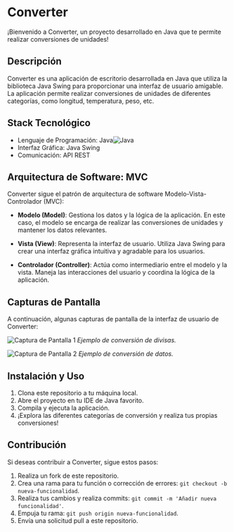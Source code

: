 # Converter

¡Bienvenido a Converter, un proyecto desarrollado en Java que te permite realizar conversiones de unidades!

## Descripción

Converter es una aplicación de escritorio desarrollada en Java que utiliza la biblioteca Java Swing para proporcionar una interfaz de usuario amigable. La aplicación permite realizar conversiones de unidades de diferentes categorías, como longitud, temperatura, peso, etc.

## Stack Tecnológico

- Lenguaje de Programación: Java![Java](https://cdn.icon-icons.com/icons2/2415/PNG/48/java_original_wordmark_logo_icon_146459.png)
- Interfaz Gráfica: Java Swing
- Comunicación: API REST

## Arquitectura de Software: MVC

Converter sigue el patrón de arquitectura de software Modelo-Vista-Controlador (MVC):

- **Modelo (Model)**: Gestiona los datos y la lógica de la aplicación. En este caso, el modelo se encarga de realizar las conversiones de unidades y mantener los datos relevantes.

- **Vista (View)**: Representa la interfaz de usuario. Utiliza Java Swing para crear una interfaz gráfica intuitiva y agradable para los usuarios.

- **Controlador (Controller)**: Actúa como intermediario entre el modelo y la vista. Maneja las interacciones del usuario y coordina la lógica de la aplicación.

## Capturas de Pantalla

A continuación, algunas capturas de pantalla de la interfaz de usuario de Converter:

![Captura de Pantalla 1](https://i.imgur.com/557Nhne.png)
*Ejemplo de conversión de divisas.*

![Captura de Pantalla 2](https://i.imgur.com/dEUwfTu.png)
*Ejemplo de conversión de datos.*

## Instalación y Uso

1. Clona este repositorio a tu máquina local.
2. Abre el proyecto en tu IDE de Java favorito.
3. Compila y ejecuta la aplicación.
4. ¡Explora las diferentes categorías de conversión y realiza tus propias conversiones!

## Contribución

Si deseas contribuir a Converter, sigue estos pasos:

1. Realiza un fork de este repositorio.
2. Crea una rama para tu función o corrección de errores: `git checkout -b nueva-funcionalidad`.
3. Realiza tus cambios y realiza commits: `git commit -m 'Añadir nueva funcionalidad'`.
4. Empuja tu rama: `git push origin nueva-funcionalidad`.
5. Envía una solicitud pull a este repositorio.